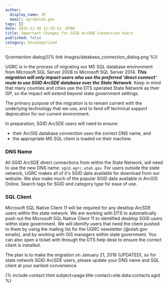 ```yaml
---
author:
  display_name: JP
  email: ugrc@utah.gov
tags: []
date: 2015-11-30 11:35:11 -0700
title: Important Changes for SGID ArcSDE Connection Users
published: false
category: Uncategorized
---
```


![connection dialog]({% link images/database_connection_dialog.png %})


UGRC is in the process of migrating our MS SQL database environment from Microsoft SQL Server 2008 to Microsoft SQL Server 2014. _**This migration will only impact users who use the preferred 'direct connect' route to use SGID ArcSDE database over the State Network**_. Keep in mind that many counties and cities use the DTS operated State Network as their ISP, so the impact will extend beyond state government settings.

The primary purpose of the migration is to remain current with the underlying technology that we use, and to fend off technical support deprecation for our current environment.

In preparation, SGID ArcSDE users will need to ensure:

- their ArcGIS database connection uses the correct DNS name, and
- the appropriate MS SQL client is loaded on their machine.

### DNS Name



All SGID ArcSDE direct connections from within the State Network, will need to use the new DNS name: `sgid.agrc.utah.gov`. For users outside the state network, UGRC makes all of it's SGID data available for download from our website. We also make much of the popular SGID data available in ArcGIS Online. Search tags for SGID and category type for ease of use.

### SQL Client



Microsoft SQL Native Client 11 will be required for any desktop ArcSDE users within the state network. We are working with DTS to automatically push out the Microsoft SQL Native Client 11 to identified desktop SGID users within state government. We will identify users that need the client pushed to them by using the mailing list for the UGRC newsletter (@utah.gov emails), and by working with GIS managers within state government. You can also open a ticket with through the DTS help desk to ensure the correct client is installed.

The plan is to make the migration on January 21, 2016 (UPDATED), so for state network SGID ArcSDE users, please update your DNS name and SQL client at your earliest convenience.

{% include contact.html subject=page.title contact=site.data.contacts.sgid %}

